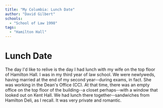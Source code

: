 ```yaml
---
title: "My Columbia: Lunch Date"
author: "David Gilbert"
schools:
  - "School of Law 1998"
tags:
  - "Hamilton Hall"
---
```


# Lunch Date

The day I'd like to relive is the day I had lunch with my wife on the top floor of Hamilton Hall.  I was in my third year of law school.  We were newlyweds, having married at the end of my second year--during exams, in fact.  She was working in the Dean's Office (CC).  At that time, there was an empty office on the top floor of the building--a closet perhaps--with a window that looked out on Kent Hall.  We had lunch there together--sandwiches from Hamilton Deli, as I recall.  It was very private and romantic.
